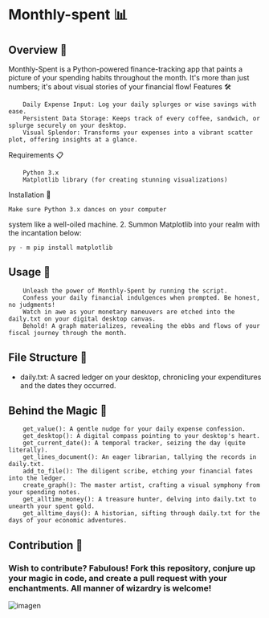 # Monthly-spent 📊

## Overview 🌟

Monthly-Spent is a Python-powered finance-tracking app that paints a picture of your spending habits throughout the month. It's more than just numbers; it's about visual stories of your financial flow!
Features 🛠️
```
    Daily Expense Input: Log your daily splurges or wise savings with ease.
    Persistent Data Storage: Keeps track of every coffee, sandwich, or splurge securely on your desktop.
    Visual Splendor: Transforms your expenses into a vibrant scatter plot, offering insights at a glance.
```
Requirements 📋
```
    Python 3.x
    Matplotlib library (for creating stunning visualizations)
```
Installation 🔧
```
Make sure Python 3.x dances on your computer
```

system like a well-oiled machine.
2. Summon Matplotlib into your realm with the incantation below:

```
py - m pip install matplotlib
```
## Usage 🚀
```
    Unleash the power of Monthly-Spent by running the script.
    Confess your daily financial indulgences when prompted. Be honest, no judgments!
    Watch in awe as your monetary maneuvers are etched into the daily.txt on your digital desktop canvas.
    Behold! A graph materializes, revealing the ebbs and flows of your fiscal journey through the month.
```
## File Structure 📁
* daily.txt: A sacred ledger on your desktop, chronicling your expenditures and the dates they occurred.
## Behind the Magic 🎩
```
    get_value(): A gentle nudge for your daily expense confession.
    get_desktop(): A digital compass pointing to your desktop's heart.
    get_current_date(): A temporal tracker, seizing the day (quite literally).
    get_lines_document(): An eager librarian, tallying the records in daily.txt.
    add_to_file(): The diligent scribe, etching your financial fates into the ledger.
    create_graph(): The master artist, crafting a visual symphony from your spending notes.
    get_alltime_money(): A treasure hunter, delving into daily.txt to unearth your spent gold.
    get_alltime_days(): A historian, sifting through daily.txt for the days of your economic adventures.
```
## Contribution 🤝
### Wish to contribute? Fabulous! Fork this repository, conjure up your magic in code, and create a pull request with your enchantments. All manner of wizardry is welcome!
![imagen](https://github.com/Wolfuliam/Monthly-spent/assets/147284006/b6161e66-cab0-482e-8a51-29f57e894799)
